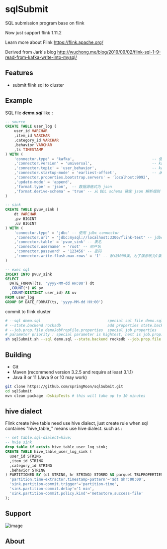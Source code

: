 # sqlSubmit

SQL submission program base on flink

Now just support flink 1.11.2

Learn more about Flink https://flink.apache.org/

Derived from Jark's blog http://wuchong.me/blog/2019/09/02/flink-sql-1-9-read-from-kafka-write-into-mysql/

## Features

* submit flink sql to cluster

## Example

SQL file ***demo.sql*** like : 
```sql
-- source
CREATE TABLE user_log (
    user_id VARCHAR
    ,item_id VARCHAR
    ,category_id VARCHAR
    ,behavior VARCHAR
    ,ts TIMESTAMP
) WITH (
    'connector.type' = 'kafka',                                   -- 使用 kafka connector
    ,'connector.version' = 'universal',                           -- kafka 版本，universal 支持 0.11 以上的版本
    ,'connector.topic' = 'user_behavior',                         -- kafka topic
    ,'connector.startup-mode' = 'earliest-offset',                -- 从起始 offset 开始读取
    ,'connector.properties.bootstrap.servers' = 'localhost:9092', 
    ,'update-mode' = 'append',
    ,'format.type' = 'json',  -- 数据源格式为 json
    ,'format.derive-schema' = 'true' -- 从 DDL schema 确定 json 解析规则
)

-- sink
CREATE TABLE pvuv_sink (
    dt VARCHAR
    ,pv BIGINT
    ,uv BIGINT
) WITH (
    'connector.type' = 'jdbc' -- 使用 jdbc connector
    ,'connector.url' = 'jdbc:mysql://localhost:3306/flink-test' -- jdbc url
    ,'connector.table' = 'pvuv_sink' -- 表名
    ,'connector.username' = 'root' -- 用户名
    ,'connector.password' = '123456' -- 密码
    ,'connector.write.flush.max-rows' = '1' -- 默认5000条，为了演示改为1条
)

-- exec sql
INSERT INTO pvuv_sink
SELECT
  DATE_FORMAT(ts, 'yyyy-MM-dd HH:00') dt
  ,COUNT(*) AS pv
  ,COUNT(DISTINCT user_id) AS uv
FROM user_log
GROUP BY DATE_FORMAT(ts, 'yyyy-MM-dd HH:00')

```

commit to flink cluster

```bash
# --sql demo.sql                              special sql file demo.sql
# --state.backend rocksdb                     add properties state.backend as rocksdb
# --job.prop.file demoJobPropFile.properties  special job properties
# parameter priority : special parameter is hightest, next is job.prop.file, default properties [sqlSubmit.properties] last
sh sqlSubmit.sh --sql demo.sql --state.backend rocksdb --job.prop.file demoJobPropFile.properties

```

## Building 

* Git
* Maven (recommend version 3.2.5 and require at least 3.1.1)
* Java 8 or 11 (Java 9 or 10 may work)

```bash
git clone https://github.com/springMoon/sqlSubmit.git
cd sqlSubmit
mvn clean package -DskipTests # this will take up to 10 minutes

```
## hive dialect

Flink create hive table need use hive dialect, just create rule when sql containes "hive_table_" means use hive dialect. such as :

```sql
-- set table.sql-dialect=hive;
-- hvie sink
drop table if exists hive_table_user_log_sink;
CREATE TABLE hive_table_user_log_sink (
  user_id STRING
  ,item_id STRING
  ,category_id STRING
  ,behavior STRING
) PARTITIONED BY (dt STRING, hr STRING) STORED AS parquet TBLPROPERTIES (
  'partition.time-extractor.timestamp-pattern'='$dt $hr:00:00',
  'sink.partition-commit.trigger'='partition-time',
  'sink.partition-commit.delay'='1 min',
  'sink.partition-commit.policy.kind'='metastore,success-file'
);

```


## Support

![image](https://github.com/springMoon/sqlSubmit/blob/master/doc/picture/gzh.png)

## About
